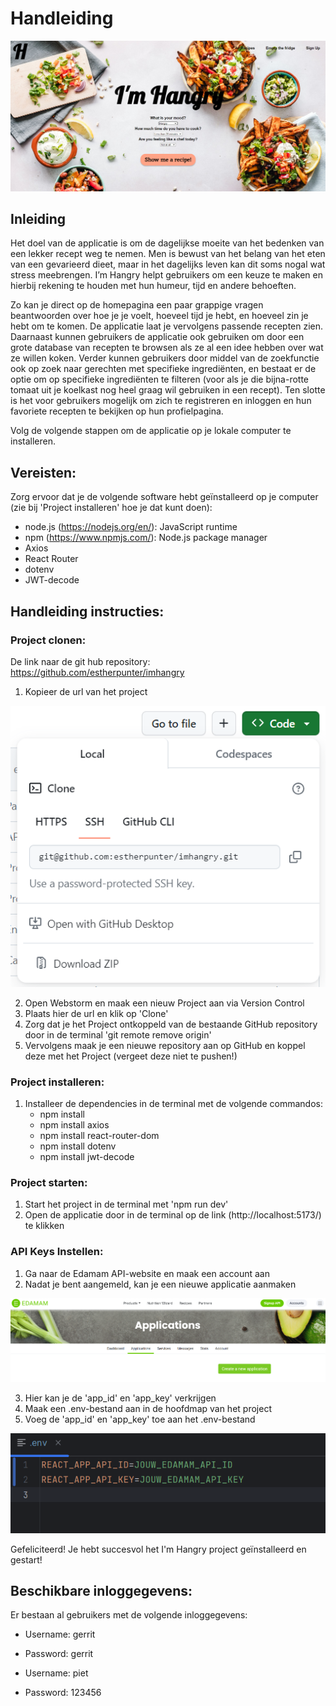 # **Handleiding**

![Screenshot 2023-11-19 155145.png](src%2Fassets%2FScreenshot%202023-11-19%20155145.png)

## **Inleiding**
Het doel van de applicatie is om de dagelijkse moeite van het bedenken van een lekker recept weg te nemen. Men is bewust van het belang van het eten van een gevarieerd dieet, maar in het dagelijks leven kan dit soms nogal wat stress meebrengen. I’m Hangry helpt gebruikers om een keuze te maken en hierbij rekening te houden met hun humeur, tijd en andere behoeften.

Zo kan je direct op de homepagina een paar grappige vragen beantwoorden over hoe je je voelt, hoeveel tijd je hebt, en hoeveel zin je hebt om te komen. De applicatie laat je vervolgens passende recepten zien. Daarnaast kunnen gebruikers de applicatie ook gebruiken om door een grote database van recepten te browsen als ze al een idee hebben over wat ze willen koken. Verder kunnen gebruikers door middel van de zoekfunctie ook op zoek naar gerechten met specifieke ingrediënten, en bestaat er de optie om op specifieke ingrediënten te filteren (voor als je die bijna-rotte tomaat uit je koelkast nog heel graag wil gebruiken in een recept). Ten slotte is het voor gebruikers mogelijk om zich te registreren en inloggen en hun favoriete recepten te bekijken op hun profielpagina.

Volg de volgende stappen om de applicatie op je lokale computer te installeren.

## **Vereisten:**

Zorg ervoor dat je de volgende software hebt geïnstalleerd op je computer (zie bij 'Project installeren' hoe je dat kunt doen):

- node.js (https://nodejs.org/en/): JavaScript runtime
- npm (https://www.npmjs.com/): Node.js package manager
- Axios
- React Router
- dotenv
- JWT-decode

## **Handleiding instructies:**
### **Project clonen:**

De link naar de git hub repository: https://github.com/estherpunter/imhangry

1. Kopieer de url van het project

![img.png](src/assets/img.png)

2. Open Webstorm en maak een nieuw Project aan via Version Control
3. Plaats hier de url en klik op 'Clone'
4. Zorg dat je het Project ontkoppeld van de bestaande GitHub repository door in de terminal 'git remote remove origin'
5. Vervolgens maak je een nieuwe repository aan op GitHub en koppel deze met het Project (vergeet deze niet te pushen!)

### **Project installeren:**

1. Installeer de dependencies in de terminal met de volgende commandos: 
   - npm install 
   - npm install axios
   - npm install react-router-dom
   - npm install dotenv
   - npm install jwt-decode

### **Project starten:**

1. Start het project in de terminal met 'npm run dev'
2. Open de applicatie door in de terminal op de link (http://localhost:5173/) te klikken

### **API Keys Instellen:** 

1. Ga naar de Edamam API-website en maak een account aan
2. Nadat je bent aangemeld, kan je een nieuwe applicatie aanmaken

![img_1.png](src/assets/img_1.png)

3. Hier kan je de 'app_id' en 'app_key' verkrijgen
4. Maak een .env-bestand aan in de hoofdmap van het project
5. Voeg de 'app_id' en 'app_key' toe aan het .env-bestand 

![img_2.png](src/assets/img_2.png)

Gefeliciteerd! Je hebt succesvol het I'm Hangry project geïnstalleerd en gestart!

## **Beschikbare inloggegevens:**

Er bestaan al gebruikers met de volgende inloggegevens:
- Username: gerrit
- Password: gerrit

- Username: piet
- Password: 123456